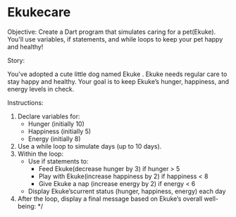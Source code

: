 # Ekukecare
Objective: Create a Dart program that simulates caring for a pet(Ekuke). You'll use variables, if statements, and while loops to keep your pet happy and healthy!

Story:

You've adopted a cute little dog named Ekuke . Ekuke needs regular care to stay happy and healthy. Your goal is to keep Ekuke’s hunger, happiness, and energy levels in check.

Instructions:

1. Declare variables for:
    - Hunger (initially 10)
    - Happiness (initially 5)
    - Energy (initially 8)
2. Use a while loop to simulate days (up to 10 days).
3. Within the loop:
    - Use if statements to:
        - Feed Ekuke(decrease hunger by 3) if hunger > 5
        - Play with Ekuke(increase happiness by 2) if happiness < 8
        - Give Ekuke a nap (increase energy by 2) if energy < 6
    - Display Ekuke’scurrent status (hunger, happiness, energy) each day
4. After the loop, display a final message based on Ekuke’s overall well-being: */
